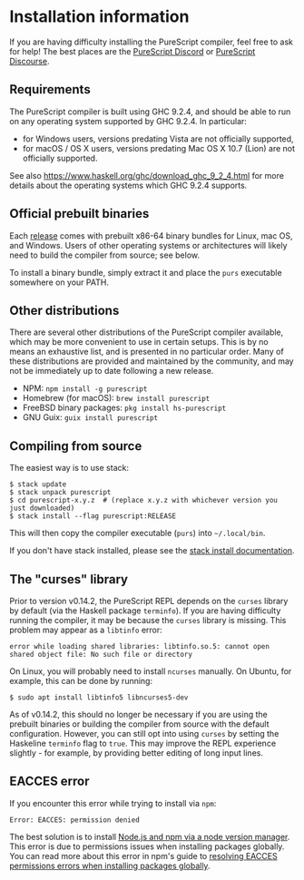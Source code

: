 # Installation information

If you are having difficulty installing the PureScript compiler, feel free to ask for help! The best places are the [PureScript Discord](https://purescript.org/chat) or [PureScript Discourse](https://discourse.purescript.org).

## Requirements

The PureScript compiler is built using GHC 9.2.4, and should be able to run on any operating system supported by GHC 9.2.4. In particular:

* for Windows users, versions predating Vista are not officially supported,
* for macOS / OS X users, versions predating Mac OS X 10.7 (Lion) are not officially supported.

See also <https://www.haskell.org/ghc/download_ghc_9_2_4.html> for more details about the operating systems which GHC 9.2.4 supports.

## Official prebuilt binaries

Each [release](https://github.com/purescript/purescript/releases) comes with prebuilt x86-64 binary bundles for Linux, mac OS, and Windows. Users of other operating systems or architectures will likely need to build the compiler from source; see below.

To install a binary bundle, simply extract it and place the `purs` executable somewhere on your PATH.

## Other distributions

There are several other distributions of the PureScript compiler available, which may be more convenient to use in certain setups. This is by no means an exhaustive list, and is presented in no particular order. Many of these distributions are provided and maintained by the community, and may not be immediately up to date following a new release.

* NPM: `npm install -g purescript`
* Homebrew (for macOS): `brew install purescript`
* FreeBSD binary packages: `pkg install hs-purescript`
* GNU Guix: `guix install purescript`

## Compiling from source

The easiest way is to use stack:

```
$ stack update
$ stack unpack purescript
$ cd purescript-x.y.z  # (replace x.y.z with whichever version you just downloaded)
$ stack install --flag purescript:RELEASE
```

This will then copy the compiler executable (`purs`) into `~/.local/bin`.

If you don't have stack installed, please see the [stack install documentation](https://github.com/commercialhaskell/stack/blob/master/doc/install_and_upgrade.md).

## The "curses" library

Prior to version v0.14.2, the PureScript REPL depends on the `curses` library
by default (via the Haskell package `terminfo`). If you are having difficulty
running the compiler, it may be because the `curses` library is missing. This
problem may appear as a `libtinfo` error:
```
error while loading shared libraries: libtinfo.so.5: cannot open shared object file: No such file or directory
```

On Linux, you will probably need to install `ncurses` manually. On Ubuntu, for
example, this can be done by running:
```
$ sudo apt install libtinfo5 libncurses5-dev
```

As of v0.14.2, this should no longer be necessary if you are using the prebuilt
binaries or building the compiler from source with the default configuration.
However, you can still opt into using `curses` by setting the Haskeline
`terminfo` flag to `true`. This may improve the REPL experience slightly - for
example, by providing better editing of long input lines.

## EACCES error

If you encounter this error while trying to install via `npm`:
```
Error: EACCES: permission denied
```

The best solution is to install [Node.js and npm via a node version manager](https://docs.npmjs.com/downloading-and-installing-node-js-and-npm#using-a-node-version-manager-to-install-nodejs-and-npm). This error is due to permissions issues when installing packages globally. You can read more about this error in npm's guide to [resolving EACCES permissions errors when installing packages globally](https://docs.npmjs.com/getting-started/fixing-npm-permissions).
